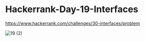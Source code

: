 # Hackerrank-Day-19-Interfaces

https://www.hackerrank.com/challenges/30-interfaces/problem

![19 (2)](https://user-images.githubusercontent.com/51781534/104400133-0835f380-5520-11eb-90e5-877663fe833a.png)
